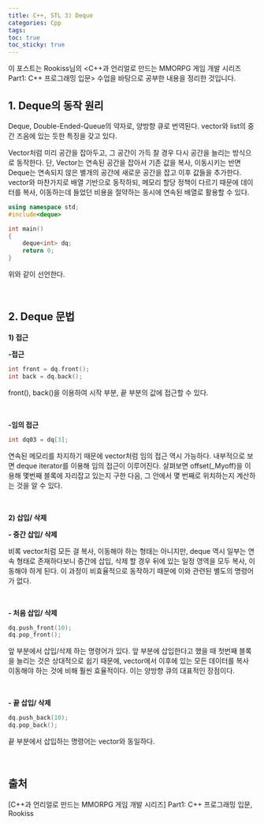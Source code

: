 ```yaml
---
title: C++, STL 3) Deque
categories: Cpp
tags: 
toc: true
toc_sticky: true
---
```


이 포스트는 Rookiss님의 \<C++과 언리얼로 만드는 MMORPG 게임 개발 시리즈 Part1: C++ 프로그래밍 입문> 수업을 바탕으로 공부한 내용을 정리한 것입니다. 
## **1. Deque의 동작 원리**

Deque, Double-Ended-Queue의 약자로, 양방향 큐로 번역된다. vector와 list의 중간 즈음에 있는 듯한 특징을 갖고 있다.

Vector처럼 미리 공간을 잡아두고, 그 공간이 가득 찰 경우 다시 공간을 늘리는 방식으로 동작한다. 단, Vector는 연속된 공간을 잡아서 기존 값을 복사, 이동시키는 반면 Deque는 연속되지 않은 별개의 공간에 새로운 공간을 잡고 이후 값들을 추가한다. vector와 마찬가지로 배열 기반으로 동작하되, 메모리 할당 정책이 다르기 때문에 데이터를 복사, 이동하는데 들었던 비용을 절약하는 동시에 연속된 배열로 활용할 수 있다. 

```c++
using namespace std;
#include<deque>

int main()
{
    deque<int> dq;
    return 0;
}
```
위와 같이 선언한다. 

<br/>

## **2. Deque 문법**

**1) 접근**

**-접근**

```c++
int front = dq.front();
int back = dq.back();
```
front(), back()을 이용하여 시작 부분, 끝 부분의 값에 접근할 수 있다. 

<br/>

**-임의 접근** 

```c++
int dq03 = dq[3];
```
연속된 메모리를 차지하기 때문에 vector처럼 임의 접근 역시 가능하다. 내부적으로 보면 deque iterator를 이용해 임의 접근이 이루어진다. 살펴보면 offset(_Myoff)을 이용해 몇번째 블록에 자리잡고 있는지 구한 다음, 그 안에서 몇 번째로 위치하는지 계산하는 것을 알 수 있다. 

<br/>

**2) 삽입/ 삭제**

**- 중간 삽입/ 삭제**

비록 vector처럼 모든 걸 복사, 이동해야 하는 형태는 아니지만, deque 역시 일부는 연속 형태로 존재하다보니 중간에 삽입, 삭제 할 경우 뒤에 있는 일정 영역을 모두 복사, 이동해야 하게 된다. 이 과정이 비효율적으로 동작하기 때문에 이와 관련된 별도의 명령어가 없다.  

<br/>

**- 처음 삽입/ 삭제**

```c++
dq.push_front(10);
dq.pop_front();
```
앞 부분에서 삽입/삭제 하는 명령어가 있다. 앞 부분에 삽입한다고 했을 때 첫번째 블록을 늘리는 것은 상대적으로 쉽기 때문에, vector에서 이후에 있는 모든 데이터를 복사 이동해야 하는 것에 비해 훨씬 효율적이다. 이는 양방향 큐의 대표적인 장점이다. 

<br/>

**- 끝 삽입/ 삭제**

```c++
dq.push_back(10);
dq.pop_back();
```
끝 부분에서 삽입하는 명령어는 vector와 동일하다.

<br/>

## **출처**

[C++과 언리얼로 만드는 MMORPG 게임 개발 시리즈] Part1: C++ 프로그래밍 입문, Rookiss

